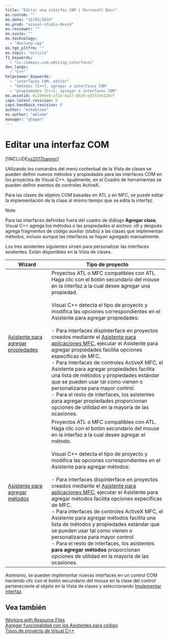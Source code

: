 ```yaml
---
title: "Editar una interfaz COM | Microsoft Docs"
ms.custom: ""
ms.date: "12/05/2016"
ms.prod: "visual-studio-dev14"
ms.reviewer: ""
ms.suite: ""
ms.technology: 
  - "devlang-cpp"
ms.tgt_pltfrm: ""
ms.topic: "article"
f1_keywords: 
  - "vc.codewiz.com.editing.interfaces"
dev_langs: 
  - "C++"
helpviewer_keywords: 
  - "interfaces COM, editar"
  - "métodos [C++], agregar a interfaces COM"
  - "propiedades [C++], agregar a interfaces COM"
ms.assetid: 6c2909e0-af2d-4a37-bb39-ed372e6129cf
caps.latest.revision: 6
caps.handback.revision: 6
author: "mikeblome"
ms.author: "mblome"
manager: "ghogen"
---
```

# Editar una interfaz COM
[!INCLUDE[vs2017banner](../assembler/inline/includes/vs2017banner.md)]

Utilizando los comandos del menú contextual de la Vista de clases se pueden definir nuevos métodos y propiedades para las interfaces COM en los proyectos de Visual C\+\+.  Igualmente, en el Cuadro de herramientas se pueden definir eventos de controles ActiveX.  
  
 Para las clases de objetos COM basadas en ATL y en MFC, se puede editar la implementación de la clase al mismo tiempo que se edita la interfaz.  
  
> [!NOTE]
>  Para las interfaces definidas fuera del cuadro de diálogo **Agregar clase**, Visual C\+\+ agrega los métodos o las propiedades al archivo .idl y después agrega fragmentos de código auxiliar \(stubs\) a las clases que implementan métodos, incluso aunque las interfaces se hayan agregado manualmente.  
  
 Los tres asistentes siguientes sirven para personalizar las interfaces existentes.  Están disponibles en la Vista de clases.  
  
|Wizard|Tipo de proyecto|  
|------------|----------------------|  
|[Asistente para agregar propiedades](../ide/names-add-property-wizard.md)|Proyectos ATL o MFC compatibles con ATL.  Haga clic con el botón secundario del mouse en la interfaz a la cual desee agregar una propiedad.<br /><br /> Visual C\+\+ detecta el tipo de proyecto y modifica las opciones correspondientes en el Asistente para agregar propiedades:<br /><br /> -   Para interfaces dispinterface en proyectos creados mediante el [Asistente para aplicaciones MFC](../mfc/reference/mfc-application-wizard.md), ejecutar el Asistente para agregar propiedades facilita opciones específicas de MFC.<br />-   Para interfaces de controles ActiveX MFC, el Asistente para agregar propiedades facilita una lista de métodos y propiedades estándar que se pueden usar tal como vienen o personalizarse para mayor control.<br />-   Para el resto de interfaces, los asistentes para agregar propiedades proporcionan opciones de utilidad en la mayoría de las ocasiones.|  
|[Asistente para agregar métodos](../ide/add-method-wizard.md)|Proyectos ATL o MFC compatibles con ATL.  Haga clic con el botón secundario del mouse en la interfaz a la cual desee agregar el método.<br /><br /> Visual C\+\+ detecta el tipo de proyecto y modifica las opciones correspondientes en el Asistente para agregar métodos:<br /><br /> -   Para interfaces dispinterface en proyectos creados mediante el [Asistente para aplicaciones MFC](../mfc/reference/mfc-application-wizard.md), ejecutar el Asistente para agregar métodos facilita opciones específicas de MFC.<br />-   Para interfaces de controles ActiveX MFC, el Asistente para agregar métodos facilita una lista de métodos y propiedades estándar que se pueden usar tal como vienen o personalizarse para mayor control.<br />-   Para el resto de interfaces, los asistentes **para agregar métodos** proporcionan opciones de utilidad en la mayoría de las ocasiones.|  
  
 Asimismo, se pueden implementar nuevas interfaces en un control COM haciendo clic con el botón secundario del mouse en la clase del control perteneciente al objeto en la Vista de clases y seleccionando [Implementar interfaz](../ide/implement-interface-wizard.md).  
  
## Vea también  
 [Working with Resource Files](../mfc/working-with-resource-files.md)   
 [Agregar funcionalidad con los Asistentes para código](../ide/adding-functionality-with-code-wizards-cpp.md)   
 [Tipos de proyecto de Visual C\+\+](../ide/visual-cpp-project-types.md)
